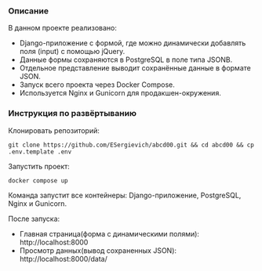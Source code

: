 ### Описание

В данном проекте реализовано:
- Django-приложение с формой, где можно динамически добавлять поля (input) с помощью jQuery.
- Данные формы сохраняются в PostgreSQL в поле типа JSONB.
- Отдельное представление выводит сохранённые данные в формате JSON.
- Запуск всего проекта через Docker Compose.
- Используется Nginx и Gunicorn для продакшен-окружения.

### Инструкция по развёртыванию

Клонировать репозиторий:
```shell
git clone https://github.com/ESergievich/abcd00.git && cd abcd00 && cp .env.template .env
```

Запустить проект:

```shell
docker compose up
```
Команда запустит все контейнеры: Django-приложение, PostgreSQL, Nginx и Gunicorn.

После запуска:

- Главная страница(форма с динамическими полями): http://localhost:8000
- Просмотр данных(вывод сохраненных JSON): http://localhost:8000/data/